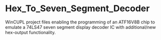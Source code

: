 # Hex_To_Seven_Segment_Decoder

WinCUPL project files enabling the programming of an ATF16V8B chip to emulate a 74LS47 seven segment display decoder IC with additional/new hex-output functionality.
